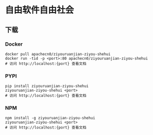 # 自由软件自由社会

## 下载

### Docker

```
docker pull apachecn0/ziyouruanjian-ziyou-shehui
docker run -tid -p <port>:80 apachecn0/ziyouruanjian-ziyou-shehui
# 访问 http://localhost:{port} 查看文档
```

### PYPI

```
pip install ziyouruanjian-ziyou-shehui
ziyouruanjian-ziyou-shehui <port>
# 访问 http://localhost:{port} 查看文档
```

### NPM

```
npm install -g ziyouruanjian-ziyou-shehui
ziyouruanjian-ziyou-shehui <port>
# 访问 http://localhost:{port} 查看文档
```